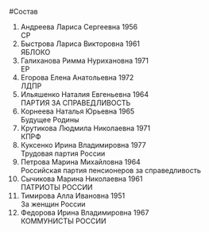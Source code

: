 #Состав
1. Андреева Лариса Сергеевна 1956   
    СР
2. Быстрова Лариса Викторовна 1961   
    ЯБЛОКО
3. Галиханова Римма Нурихановна 1971   
    ЕР
4. Егорова Елена Анатольевна 1972   
    ЛДПР
5. Ильяшенко Наталия Евгеньевна 1964   
    ПАРТИЯ ЗА СПРАВЕДЛИВОСТЬ
6. Корнеева Наталья Юрьевна 1965   
    Будущее Родины
7. Крутикова Людмила Николаевна 1971   
    КПРФ
8. Куксенко Ирина Владимировна 1977   
    Трудовая партия России
9. Петрова Марина Михайловна 1964   
    Российская партия пенсионеров за справедливость
10. Сычикова Марина Николаевна 1961   
    ПАТРИОТЫ РОССИИ
11. Тимирова Алла Ивановна 1951   
    За женщин России
12. Федорова Ирина Владимировна 1967   
    КОММУНИСТЫ РОССИИ
